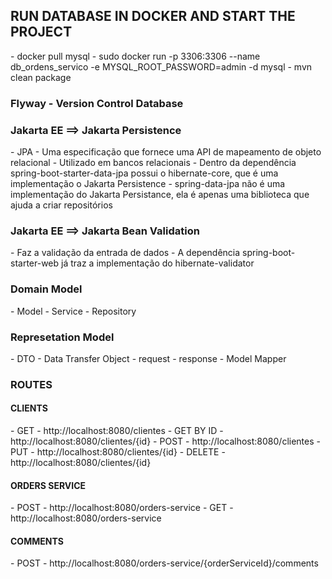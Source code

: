 <h2>RUN DATABASE IN DOCKER AND START THE PROJECT</h2>
   - docker pull mysql
   - sudo docker run -p 3306:3306 --name db_ordens_servico -e MYSQL_ROOT_PASSWORD=admin -d mysql
   - mvn clean package

<h3>Flyway - Version Control Database</h3>

<h3>Jakarta EE ==> Jakarta Persistence</h3>
   - JPA - Uma especificação que fornece uma API de mapeamento de objeto relacional
   - Utilizado em bancos relacionais
   - Dentro da dependência spring-boot-starter-data-jpa possui o hibernate-core, que é uma  implementação o Jakarta Persistence
   - spring-data-jpa não é uma implementação do Jakarta Persistance, ela é apenas uma biblioteca que ajuda a criar repositórios

<h3>Jakarta EE ==> Jakarta Bean Validation</h3>
   - Faz a validação da entrada de dados
   - A dependência spring-boot-starter-web já traz a implementação do hibernate-validator

<h3>Domain Model</h3>
   - Model
   - Service
   - Repository

<h3>Represetation Model</h3>
   - DTO - Data Transfer Object
      - request
      - response
   - Model Mapper


<h3>ROUTES</h3>

<h4>CLIENTS</h4>
   - GET - http://localhost:8080/clientes
   - GET BY ID - http://localhost:8080/clientes/{id}
   - POST - http://localhost:8080/clientes
   - PUT - http://localhost:8080/clientes/{id}
   - DELETE - http://localhost:8080/clientes/{id}

<h4>ORDERS SERVICE</h4>
   - POST - http://localhost:8080/orders-service
   - GET - http://localhost:8080/orders-service

<h4>COMMENTS</h4>
   - POST - http://localhost:8080/orders-service/{orderServiceId}/comments